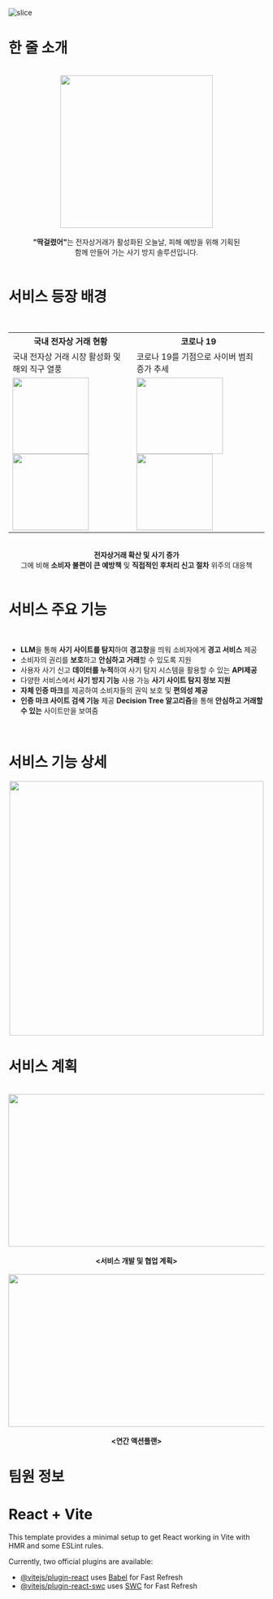 ![slice](https://capsule-render.vercel.app/api?type=slice&color=auto&height=200&text=딱%20걸렸어🚨&fontAlign=75&rotate=13&fontAlignY=25&descAlign=70&descAlignY=50)
<br>
# 한 줄 소개
<br>
<div align="center">
<img src= "https://github.com/user-attachments/assets/28f1c6af-f31c-4887-986c-7dc2ea2b562f" width="300" height="300"/>
<br>
<br>
<strong>"딱걸렸어"</strong>는 전자상거래가 활성화된 오늘날, 피해 예방을 위해 기획된 
<br>
함께 만들어 가는 사기 방지 솔루션입니다.
</div>
<br>

# 서비스 등장 배경
<br>
<div align="center">
  <table>
  <tr>
    <th>국내 전자상 거래 현황</th>
    <th>코로나 19</th>
  </tr>
  <tr>
    <td>국내 전자상 거래 시장 활성화 및 해외 직구 열풍</td>
    <td>코로나 19를 기점으로 사이버 범죄 증가 추세</td>
  </tr>
  <tr>
    <td>
      <img src= "https://github.com/user-attachments/assets/4862cea1-aefd-4bbd-9466-8558b48c2379" width="150" height="150"/>
      <img src= "https://github.com/user-attachments/assets/c8e6cfc9-623b-4305-bf49-247bf1a06c94" width="150" height="150"/>
    </td>
    <td>
      <img src= "https://github.com/user-attachments/assets/89d7b0e7-82e4-473b-9d6a-7176df43ccff" width="170" height="150"/>
      <img src= "https://github.com/user-attachments/assets/d347a580-c733-4e75-abc3-3da19898bb5a" width="150" height="150"/>
    </td>
  </tr>
</table>
  <br>
<strong>전자상거래 확산 및 사기 증가</strong>
<br>
그에 비해 <strong>소비자 불편이 큰 예방책</strong> 및 <strong>직접적인 후처리 신고 절차</strong> 위주의 대응책
</div>
<br>

# 서비스 주요 기능
<br>
<ul>
  <li><strong>LLM</strong>을 통해 <strong>사기 사이트를 탐지</strong>하여
<strong>경고창</strong>을 띄워 소비자에게 <strong>경고 서비스</strong> 제공</li>
  <li>소비자의 권리를 <strong>보호</strong>하고
<strong>안심하고 거래</strong>할 수 있도록 지원</li>
  <li>사용자 사기 신고 <strong>데이터를 누적</strong>하여
사기 탐지 시스템을 활용할 수 있는 <strong>API제공</strong></li>
  <li>다양한 서비스에서 <strong>사기 방지 기능</strong> 사용 가능
<strong>사기 사이트 탐지 정보 지원</strong></li>
<li><strong>자체 인증 마크</strong>를 제공하여
소비자들의 권익 보호 및 <strong>편의성 제공</strong></li>
<li><strong>인증 마크 사이트 검색 기능</strong> 제공
<strong>Decision Tree 알고리즘</strong>을 통해
<strong>안심하고 거래할 수 있는</strong> 사이트만을 보여줌</li>
</ul>
<br>

# 서비스 기능 상세
<div align="center">
<img src= "https://github.com/user-attachments/assets/142e8dd7-461c-496d-9beb-ca070f89e1d4" width="500" height="500"/>
</div>

# 서비스 계획
<br>
<div align="center">
<img src= "https://github.com/user-attachments/assets/4e82f269-45dc-4fc6-ac95-248a4a54c0e8" width="600" height="300"/>
  <br>
  <br>
  <strong><서비스 개발 및 협업 계획></strong>
  <br>
  <br>
<img src= "https://github.com/user-attachments/assets/9e9f6b90-b785-43e5-895e-80602b83d772" width="800" height="300"/>
  <br>
  <br>
  <strong><연간 액션플랜></strong>
  <br>
</div>

# 팀원 정보




# React + Vite

This template provides a minimal setup to get React working in Vite with HMR and some ESLint rules.

Currently, two official plugins are available:

- [@vitejs/plugin-react](https://github.com/vitejs/vite-plugin-react/blob/main/packages/plugin-react/README.md) uses [Babel](https://babeljs.io/) for Fast Refresh
- [@vitejs/plugin-react-swc](https://github.com/vitejs/vite-plugin-react-swc) uses [SWC](https://swc.rs/) for Fast Refresh
